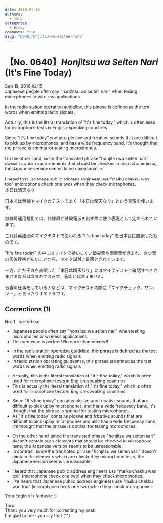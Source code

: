 ```yaml
---
date: 2016-09-18
authors:
  - toru
categories:
  - Essay
comments: true
slug: "0640_honjitsu-wa-seiten-nari"
---
```


# 【No. 0640】<strong><em>Honjitsu wa Seiten Nari</strong></em> (It's Fine Today)
<div class="date">Sep 18, 2016 02:15</div>
<div id="post"><div id="body_show_ori">
Japanese people often say "honzitsu wa seiten nari" when testing microphones or wireless applications.<br/><br/>In the radio station operation guideline, this phrase is defined as the test words when emitting radio signals.<br/><br/>Actually, this is the literal translation of "It's fine today," which is often used for microphone tests in English-speaking countries.<br/><br/>Since "It's fine today" contains plosive and fricative sounds that are difficult to pick up by microphones, and has a wide frequency band, it's thought that the phrase is optimal for testing microphones.<br/><br/>On the other hand, since the translated phrase "honjitsu wa seiten nari" doesn't contain such elements that should be checked in microphone tests, the Japanese version seems to be unreasonable.<br/><br/>I heard that Japanese public address engineers use "maiku chekku wan too" (microphone check one two) when they check microphones.
</div></div>

<!-- more -->

<div id="post_ja"><div id="body_show_mo">
本日は晴天なり<br/><br/>日本では無線やマイクのテストでよく「本日は晴天なり」という表現を使います。<br/><br/>無線局運用規則では、無線局が試験電波を出す際に使う表現として定められています。<br/><br/>これは英語圏のマイクテストで使われる "It's fine today" を日本語に直訳したものです。<br/><br/>"It's fine today" の中にはマイクで拾いにくい破裂音や摩擦音が含まれ、かつ音の周波数帯が広いことから、マイク試験に最適とされています。<br/><br/>一方、ただそれを直訳した「本日は晴天なり」にはマイクテストで確認すべきさまざまな音は含まれておらず、適切とは言えません。<br/><br/>音響の仕事をしている人などは、マイクテストの際に「マイクチェック、ワン、ツー」と言ったりするそうです。
</div></div>

## Corrections (1)
<div id="block"><div class="first_name"> No. 1　<span class="just_name">writerbear</span></div><div id="block2">
<ul class="correction_field">
<li class="incorrect">Japanese people often say "honzitsu wa seiten nari" when testing microphones or wireless applications.</li>
<li class="corrected perfect">This sentence is perfect! No correction needed!</li>
</ul>
<ul class="correction_field">
<li class="incorrect">In the radio station operation guideline, this phrase is defined as the test words when emitting radio signals.</li>
<li class="corrected correct">
In radio station operating guideline<span class="f_blue">s</span>, this phrase is defined as the test words when emitting radio signals.
</li>
</ul>
<ul class="correction_field">
<li class="incorrect">Actually, this is the literal translation of "It's fine today," which is often used for microphone tests in English-speaking countries.</li>
<li class="corrected correct">
This is actually the literal translation of "It's fine today," which is often used for microphone tests in English-speaking countries.
</li>
</ul>
<ul class="correction_field">
<li class="incorrect">Since "It's fine today" contains plosive and fricative sounds that are difficult to pick up by microphones, and has a wide frequency band, it's thought that the phrase is optimal for testing microphones.</li>
<li class="corrected correct">
As "It's fine today" contains plosive and fricative sounds that are difficult to pick up by microphones and also has a wide frequency band, it's thought that the phrase is optimal for testing microphones.
</li>
</ul>
<ul class="correction_field">
<li class="incorrect">On the other hand, since the translated phrase "honjitsu wa seiten nari" doesn't contain such elements that should be checked in microphone tests, the Japanese version seems to be unreasonable.</li>
<li class="corrected correct">
In contrast, since the translated phrase "honjitsu wa seiten nari" doesn't contain the elements which are checked by microphone tests, the Japanese version seems unreasonable.
</li>
</ul>
<ul class="correction_field">
<li class="incorrect">I heard that Japanese public address engineers use "maiku chekku wan too" (microphone check one two) when they check microphones.</li>
<li class="corrected correct">
I've heard that Japanese public address engineers use "maiku chekku wan too" (microphone check one two) when they check microphones.
</li>
</ul>
<p class="comment_small">
 Your English is fantastic :)
</p>

</div><div class="name"><span class="just_name">Toru</span><br>
Thank you very much for correcting my post!<br/>I'm glad to hear you say that (^^)
</div>
</div>
